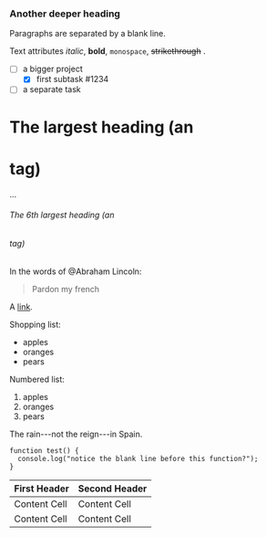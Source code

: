 ### Another deeper heading

Paragraphs are separated by a blank line.

Text attributes *italic*, **bold**,
`monospace`, ~~strikethrough~~ .

- [ ] a bigger project
  - [X] first subtask #1234
- [ ] a separate task

# The largest heading (an <h1> tag)
…
###### The 6th largest heading (an <h6> tag)

In the words of @Abraham Lincoln:

> Pardon my french

A [link](http://example.com).

Shopping list:

  * apples
  * oranges
  * pears

Numbered list:

  1. apples
  2. oranges
  3. pears

The rain---not the reign---in
Spain.

```
function test() {
  console.log("notice the blank line before this function?");
}
```

| First Header  | Second Header |
| ------------- | ------------- |
| Content Cell  | Content Cell  |
| Content Cell  | Content Cell  |

